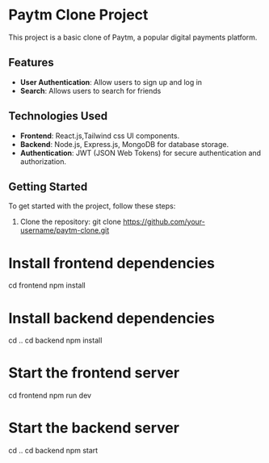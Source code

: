 # Paytm Clone Project

This project is a basic clone of Paytm, a popular digital payments platform. 

## Features

- **User Authentication**: Allow users to sign up and log in
- **Search**: Allows users to search for friends
  
## Technologies Used

- **Frontend**: React.js,Tailwind css UI components.
- **Backend**: Node.js, Express.js, MongoDB for database storage.
- **Authentication**: JWT (JSON Web Tokens) for secure authentication and authorization.

## Getting Started

To get started with the project, follow these steps:

1. Clone the repository: git clone https://github.com/your-username/paytm-clone.git

# Install frontend dependencies
cd frontend
npm install

# Install backend dependencies
cd ..
cd backend
npm install

# Start the frontend server
cd frontend
npm run dev

# Start the backend server
cd ..
cd backend
npm start


